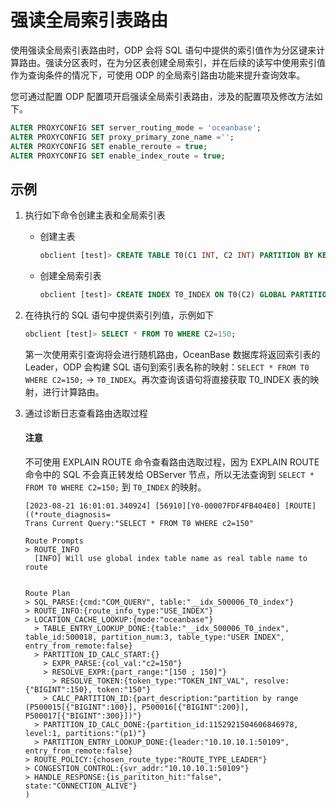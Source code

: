 # 强读全局索引表路由

使用强读全局索引表路由时，ODP 会将 SQL 语句中提供的索引值作为分区键来计算路由。强读分区表时，在为分区表创建全局索引，并在后续的读写中使用索引值作为查询条件的情况下，可使用 ODP 的全局索引路由功能来提升查询效率。

您可通过配置 ODP 配置项开启强读全局索引表路由，涉及的配置项及修改方法如下。

```sql
ALTER PROXYCONFIG SET server_routing_mode = 'oceanbase';
ALTER PROXYCONFIG SET proxy_primary_zone_name ='';
ALTER PROXYCONFIG SET enable_reroute = true;
ALTER PROXYCONFIG SET enable_index_route = true;
```

## 示例

1. 执行如下命令创建主表和全局索引表

   * 创建主表

     ```sql
     obclient [test]> CREATE TABLE T0(C1 INT, C2 INT) PARTITION BY KEY(C1) PARTITIONS 8;
     ```

   * 创建全局索引表

     ```sql
     obclient [test]> CREATE INDEX T0_INDEX ON T0(C2) GLOBAL PARTITION BY RANGE(C2)  (PARTITION P0 VALUES LESS THAN (100), PARTITION P1 VALUES LESS THAN (200), PARTITION P2 VALUES LESS THAN (300));
     ```
  
2. 在待执行的 SQL 语句中提供索引列值，示例如下

   ```sql
   obclient [test]> SELECT * FROM T0 WHERE C2=150;
   ```

   第一次使用索引查询将会进行随机路由，OceanBase 数据库将返回索引表的 Leader，ODP 会构建 SQL 语句到索引表名称的映射：`SELECT * FROM T0 WHERE C2=150;` -> `T0_INDEX`。再次查询该语句将直接获取 T0_INDEX 表的映射，进行计算路由。

3. 通过诊断日志查看路由选取过程

   <main id="notice" type='notice'>
     <h4>注意</h4>
     <p>不可使用 EXPLAIN ROUTE 命令查看路由选取过程，因为 EXPLAIN ROUTE 命令中的 SQL 不会真正转发给 OBServer 节点，所以无法查询到 <code>SELECT * FROM T0 WHERE C2=150;</code> 到 <code>T0_INDEX</code> 的映射。</p>
   </main>

   ```shell
   [2023-08-21 16:01:01.340924] [56910][Y0-00007FDF4FB404E0] [ROUTE]((*route_diagnosis=
   Trans Current Query:"SELECT * FROM T0 WHERE c2=150"
   
   Route Prompts
   > ROUTE_INFO
     [INFO] Will use global index table name as real table name to route
   
   
   Route Plan
   > SQL_PARSE:{cmd:"COM_QUERY", table:"__idx_500006_T0_index"}
   > ROUTE_INFO:{route_info_type:"USE_INDEX"}
   > LOCATION_CACHE_LOOKUP:{mode:"oceanbase"}
     > TABLE_ENTRY_LOOKUP_DONE:{table:"__idx_500006_T0_index", table_id:500018, partition_num:3, table_type:"USER INDEX", entry_from_remote:false}
     > PARTITION_ID_CALC_START:{}
       > EXPR_PARSE:{col_val:"c2=150"}
       > RESOLVE_EXPR:{part_range:"[150 ; 150]"}
         > RESOLVE_TOKEN:{token_type:"TOKEN_INT_VAL", resolve:{"BIGINT":150}, token:"150"}
       > CALC_PARTITION_ID:{part_description:"partition by range (P500015[{"BIGINT":100}], P500016[{"BIGINT":200}], P500017[{"BIGINT":300}])"}
     > PARTITION_ID_CALC_DONE:{partition_id:1152921504606846978, level:1, partitions:"(p1)"}
     > PARTITION_ENTRY_LOOKUP_DONE:{leader:"10.10.10.1:50109", entry_from_remote:false}
   > ROUTE_POLICY:{chosen_route_type:"ROUTE_TYPE_LEADER"}
   > CONGESTION_CONTROL:{svr_addr:"10.10.10.1:50109"}
   > HANDLE_RESPONSE:{is_parititon_hit:"false", state:"CONNECTION_ALIVE"}
   )
   ```
